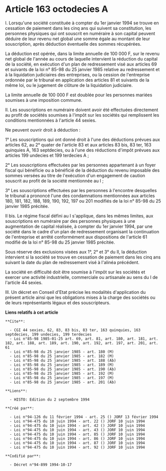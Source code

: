 # Article 163 octodecies A

I.  Lorsqu'une société constituée à compter du 1er janvier 1994 se trouve en cessation de paiement dans les cinq ans qui
suivent sa constitution, les personnes physiques qui ont souscrit en numéraire à son capital peuvent déduire de leur revenu
net global une somme égale au montant de leur souscription, après déduction éventuelle des sommes récupérées.

La déduction est opérée, dans la limite annuelle de 100 000 F, sur le revenu net global de l'année au cours de laquelle
intervient la réduction du capital de la société, en exécution d'un plan de redressement visé aux articles 69 et suivants de
la loi n° 85-98 du 25 janvier 1985 relative au redressement et à la liquidation judiciaires des entreprises, ou la cession de
l'entreprise ordonnée par le tribunal en application des articles 81 et suivants de la même loi, ou le jugement de clôture de
la liquidation judiciaire.

La limite annuelle de 100 000 F est doublée pour les personnes mariées soumises à une imposition commune.

II.  Les souscriptions en numéraire doivent avoir été effectuées directement au profit de sociétés soumises à l'impôt sur les
sociétés qui remplissent les conditions mentionnées à l'article 44 sexies.

Ne peuvent ouvrir droit à déduction :

1° Les souscriptions qui ont donné droit à l'une des déductions prévues aux articles 62, au 2° quater de l'article 83 et aux
articles 83 bis, 83 ter, 163 quinquies A, 163 septdecies, ou à l'une des réductions d'impôt prévues aux articles 199 undecies
et 199 terdecies A ;

2° Les souscriptions effectuées par les personnes appartenant à un foyer fiscal qui bénéficie ou a bénéficié de la déduction
du revenu imposable des sommes versées au titre de l'exécution d'un engagement de caution souscrit au profit de la société
mentionnée au I ;

3° Les souscriptions effectuées par les personnes à l'encontre desquelles le tribunal a prononcé l'une des condamnations
mentionnées aux articles 180, 181, 182, 188, 189, 190, 192, 197 ou 201 modifiés de la loi n° 85-98 du 25 janvier 1985
précitée.

II bis.  Le régime fiscal défini au I s'applique, dans les mêmes limites, aux souscriptions en numéraire par des personnes
physiques à une augmentation de capital réalisée, à compter du 1er janvier 1994, par une société dans le cadre d'un plan de
redressement organisant la continuation de l'entreprise et arrêté conformément aux dispositions de l'article 61 modifié de la
loi n° 85-98 du 25 janvier 1985 précitée.

Sous réserve des exclusions visées aux 1°, 2° et 3° du II, la déduction intervient si la société se trouve en cessation de
paiement dans les cinq ans suivant la date du plan de redressement visé à l'alinéa précédent.

La société en difficulté doit être soumise à l'impôt sur les sociétés et exercer une activité industrielle, commerciale ou
artisanale au sens du I de l'article 44 sexies.

III.  Un décret en Conseil d'Etat précise les modalités d'application du présent article ainsi que les obligations mises à la
charge des sociétés ou de leurs représentants légaux et des souscripteurs.

**Liens relatifs à cet article**

	**Cite**:

	  - CGI 44 sexies, 62, 83, 83 bis, 83 ter, 163 quinquies, 163 septdecies, 199 undecies, 199 terdecies
	  - Loi n°85-98 1985-01-25 art. 69, art. 81, art. 180, art. 181, art. 182, art. 188, art. 189, art. 190, art. 192, art. 197, art. 201, art. 61
	  - Loi n°85-98 du 25 janvier 1985 - art. 180 (M)
	  - Loi n°85-98 du 25 janvier 1985 - art. 182 (M)
	  - Loi n°85-98 du 25 janvier 1985 - art. 188 (Ab)
	  - Loi n°85-98 du 25 janvier 1985 - art. 189 (M)
	  - Loi n°85-98 du 25 janvier 1985 - art. 190 (Ab)
	  - Loi n°85-98 du 25 janvier 1985 - art. 192 (M)
	  - Loi n°85-98 du 25 janvier 1985 - art. 197 (M)
	  - Loi n°85-98 du 25 janvier 1985 - art. 201 (Ab)

	**Liens**:

	  - HISTO: Edition du 2 septembre 1994

	**Créé par**:

	  - Loi n°94-126 du 11 février 1994 - art. 25 () JORF 13 février 1994
	  - Loi n°94-475 du 10 juin 1994 - art. 22 () JORF 10 juin 1994
	  - Loi n°94-475 du 10 juin 1994 - art. 42 () JORF 10 juin 1994
	  - Loi n°94-475 du 10 juin 1994 - art. 43 () JORF 10 juin 1994
	  - Loi n°94-475 du 10 juin 1994 - art. 85 () JORF 10 juin 1994
	  - Loi n°94-475 du 10 juin 1994 - art. 86 () JORF 10 juin 1994
	  - Loi n°94-475 du 10 juin 1994 - art. 87 () JORF 10 juin 1994
	  - Loi n°94-475 du 10 juin 1994 - art. 92 () JORF 10 juin 1994

	**Codifié par**:

	  - Décret n°94-899 1994-10-17
